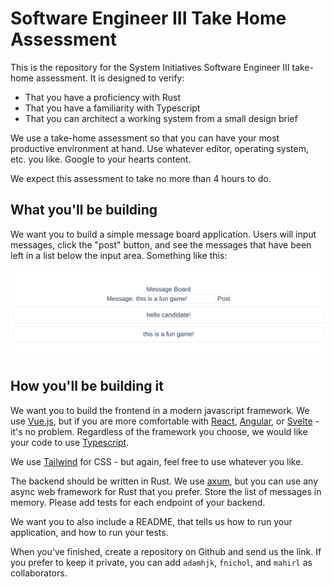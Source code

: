 # Software Engineer III Take Home Assessment 

This is the repository for the System Initiatives Software Engineer III take-home assessment. It is designed to verify:

* That you have a proficiency with Rust
* That you have a familiarity with Typescript
* That you can architect a working system from a small design brief

We use a take-home assessment so that you can have your most productive environment at hand. Use whatever editor, operating
system, etc. you like. Google to your hearts content.

We expect this assessment to take no more than 4 hours to do.

## What you'll be building

We want you to build a simple message board application. Users will input messages, click the "post" button, and see the
messages that have been left in a list below the input area. Something like this:

![message board](message_board.png)

## How you'll be building it

We want you to build the frontend in a modern javascript framework. We use [Vue.js](http://vuejs.org), but if you are
more comfortable with [React](http://reactjs.org), [Angular](http://angular.js), or [Svelte](http://svelte.dev) - it's
no problem. Regardless of the framework you choose, we would like your code to use [Typescript](http://typescriptlang.org).

We use [Tailwind](http://tailwindcss.com) for CSS - but again, feel free to use whatever you like.

The backend should be written in Rust. We use [axum](https://github.com/tokio-rs/axum), but you can use any
async web framework for Rust that you prefer. Store the list of messages in memory. Please add tests for each
endpoint of your backend.

We want you to also include a README, that tells us how to run your application, and how to run your tests.

When you've finished, create a repository on Github and send us the link. If you prefer to keep it private,
you can add `adamhjk`, `fnichol`, and `mahirl` as collaborators. 
